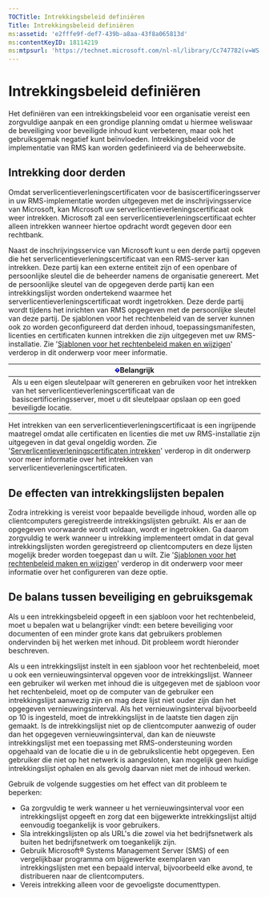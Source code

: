 ```yaml
---
TOCTitle: Intrekkingsbeleid definiëren
Title: Intrekkingsbeleid definiëren
ms:assetid: 'e2fffe9f-def7-439b-a8aa-43f8a065813d'
ms:contentKeyID: 18114219
ms:mtpsurl: 'https://technet.microsoft.com/nl-nl/library/Cc747782(v=WS.10)'
---
```


Intrekkingsbeleid definiëren
============================

Het definiëren van een intrekkingsbeleid voor een organisatie vereist een zorgvuldige aanpak en een grondige planning omdat u hiermee weliswaar de beveiliging voor beveiligde inhoud kunt verbeteren, maar ook het gebruiksgemak negatief kunt beïnvloeden. Intrekkingsbeleid voor de implementatie van RMS kan worden gedefinieerd via de beheerwebsite.

Intrekking door derden
----------------------

Omdat serverlicentieverleningscertificaten voor de basiscertificeringsserver in uw RMS-implementatie worden uitgegeven met de inschrijvingsservice van Microsoft, kan Microsoft uw serverlicentieverleningscertificaat ook weer intrekken. Microsoft zal een serverlicentieverleningscertificaat echter alleen intrekken wanneer hiertoe opdracht wordt gegeven door een rechtbank.

Naast de inschrijvingsservice van Microsoft kunt u een derde partij opgeven die het serverlicentieverleningscertificaat van een RMS-server kan intrekken. Deze partij kan een externe entiteit zijn of een openbare of persoonlijke sleutel die de beheerder namens de organisatie genereert. Met de persoonlijke sleutel van de opgegeven derde partij kan een intrekkingslijst worden ondertekend waarmee het serverlicentieverleningscertificaat wordt ingetrokken. Deze derde partij wordt tijdens het inrichten van RMS opgegeven met de persoonlijke sleutel van deze partij. De sjablonen voor het rechtenbeleid van de server kunnen ook zo worden geconfigureerd dat derden inhoud, toepassingsmanifesten, licenties en certificaten kunnen intrekken die zijn uitgegeven met uw RMS-installatie. Zie '[Sjablonen voor het rechtenbeleid maken en wijzigen](https://technet.microsoft.com/6014176f-ef71-4d29-b3e3-da129c18563d)' verderop in dit onderwerp voor meer informatie.

| ![](images/Cc747782.Important(WS.10).gif)Belangrijk                                                                                                                                        |
|-------------------------------------------------------------------------------------------------------------------------------------------------------------------------------------------------------------------------|
| Als u een eigen sleutelpaar wilt genereren en gebruiken voor het intrekken van het serverlicentieverleningscertificaat van de basiscertificeringsserver, moet u dit sleutelpaar opslaan op een goed beveiligde locatie. |

Het intrekken van een serverlicentieverleningscertificaat is een ingrijpende maatregel omdat alle certificaten en licenties die met uw RMS-installatie zijn uitgegeven in dat geval ongeldig worden. Zie '[Serverlicentieverleningscertificaten intrekken](https://technet.microsoft.com/8020861d-d196-4431-8282-044675ef5616)' verderop in dit onderwerp voor meer informatie over het intrekken van serverlicentieverleningscertificaten.

De effecten van intrekkingslijsten bepalen
------------------------------------------

Zodra intrekking is vereist voor bepaalde beveiligde inhoud, worden alle op clientcomputers geregistreerde intrekkingslijsten gebruikt. Als er aan de opgegeven voorwaarde wordt voldaan, wordt er ingetrokken. Ga daarom zorgvuldig te werk wanneer u intrekking implementeert omdat in dat geval intrekkingslijsten worden geregistreerd op clientcomputers en deze lijsten mogelijk breder worden toegepast dan u wilt. Zie '[Sjablonen voor het rechtenbeleid maken en wijzigen](https://technet.microsoft.com/6014176f-ef71-4d29-b3e3-da129c18563d)' verderop in dit onderwerp voor meer informatie over het configureren van deze optie.

De balans tussen beveiliging en gebruiksgemak
---------------------------------------------

Als u een intrekkingsbeleid opgeeft in een sjabloon voor het rechtenbeleid, moet u bepalen wat u belangrijker vindt: een betere beveiliging voor documenten of een minder grote kans dat gebruikers problemen ondervinden bij het werken met inhoud. Dit probleem wordt hieronder beschreven.

Als u een intrekkingslijst instelt in een sjabloon voor het rechtenbeleid, moet u ook een vernieuwingsinterval opgeven voor de intrekkingslijst. Wanneer een gebruiker wil werken met inhoud die is uitgegeven met de sjabloon voor het rechtenbeleid, moet op de computer van de gebruiker een intrekkingslijst aanwezig zijn en mag deze lijst niet ouder zijn dan het opgegeven vernieuwingsinterval. Als het vernieuwingsinterval bijvoorbeeld op 10 is ingesteld, moet de intrekkingslijst in de laatste tien dagen zijn gemaakt. Is de intrekkingslijst niet op de clientcomputer aanwezig of ouder dan het opgegeven vernieuwingsinterval, dan kan de nieuwste intrekkingslijst met een toepassing met RMS-ondersteuning worden opgehaald van de locatie die u in de gebruikslicentie hebt opgegeven. Een gebruiker die niet op het netwerk is aangesloten, kan mogelijk geen huidige intrekkingslijst ophalen en als gevolg daarvan niet met de inhoud werken.

Gebruik de volgende suggesties om het effect van dit probleem te beperken:

-   Ga zorgvuldig te werk wanneer u het vernieuwingsinterval voor een intrekkingslijst opgeeft en zorg dat een bijgewerkte intrekkingslijst altijd eenvoudig toegankelijk is voor gebruikers.
-   Sla intrekkingslijsten op als URL's die zowel via het bedrijfsnetwerk als buiten het bedrijfsnetwerk om toegankelijk zijn.
-   Gebruik Microsoft® Systems Management Server (SMS) of een vergelijkbaar programma om bijgewerkte exemplaren van intrekkingslijsten met een bepaald interval, bijvoorbeeld elke avond, te distribueren naar de clientcomputers.
-   Vereis intrekking alleen voor de gevoeligste documenttypen.
